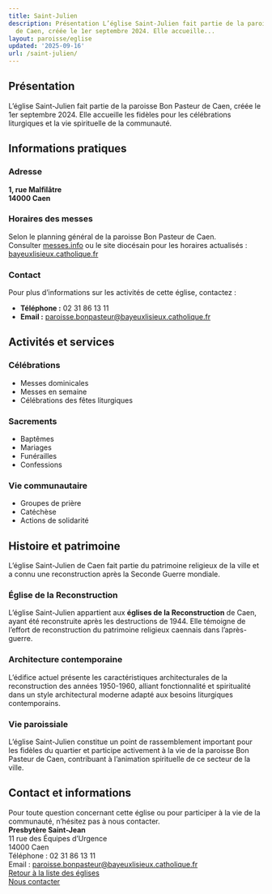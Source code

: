 ```yaml
---
title: Saint-Julien
description: Présentation L’église Saint-Julien fait partie de la paroisse Bon Pasteur
  de Caen, créée le 1er septembre 2024. Elle accueille...
layout: paroisse/eglise
updated: '2025-09-16'
url: /saint-julien/
---
```


## Présentation

L’église Saint-Julien fait partie de la paroisse Bon Pasteur de Caen, créée le 1er septembre 2024. Elle accueille les fidèles pour les célébrations liturgiques et la vie spirituelle de la communauté.

## Informations pratiques

### Adresse

**1, rue Malfilâtre**  
**14000 Caen**

### Horaires des messes

Selon le planning général de la paroisse Bon Pasteur de Caen.  
Consulter [messes.info](https://messes.info) ou le site diocésain pour les horaires actualisés :  
[bayeuxlisieux.catholique.fr](https://bayeuxlisieux.catholique.fr/paroisses/bon-pasteur-de-caen/horaires-des-messes/)

### Contact

Pour plus d’informations sur les activités de cette église, contactez :

  * **Téléphone :** 02 31 86 13 11
  * **Email :** paroisse.bonpasteur@bayeuxlisieux.catholique.fr

## Activités et services

### Célébrations

  * Messes dominicales
  * Messes en semaine
  * Célébrations des fêtes liturgiques

### Sacrements

  * Baptêmes
  * Mariages
  * Funérailles
  * Confessions

### Vie communautaire

  * Groupes de prière
  * Catéchèse
  * Actions de solidarité

## Histoire et patrimoine

L’église Saint-Julien de Caen fait partie du patrimoine religieux de la ville et a connu une reconstruction après la Seconde Guerre mondiale.

### Église de la Reconstruction

L’église Saint-Julien appartient aux **églises de la Reconstruction** de Caen, ayant été reconstruite après les destructions de 1944. Elle témoigne de l’effort de reconstruction du patrimoine religieux caennais dans l’après-guerre.

### Architecture contemporaine

L’édifice actuel présente les caractéristiques architecturales de la reconstruction des années 1950-1960, alliant fonctionnalité et spiritualité dans un style architectural moderne adapté aux besoins liturgiques contemporains.

### Vie paroissiale

L’église Saint-Julien constitue un point de rassemblement important pour les fidèles du quartier et participe activement à la vie de la paroisse Bon Pasteur de Caen, contribuant à l’animation spirituelle de ce secteur de la ville.

## Contact et informations

Pour toute question concernant cette église ou pour participer à la vie de la communauté, n’hésitez pas à nous contacter.  
**Presbytère Saint-Jean**  
11 rue des Équipes d’Urgence  
14000 Caen  
Téléphone : 02 31 86 13 11  
Email : paroisse.bonpasteur@bayeuxlisieux.catholique.fr  
[Retour à la liste des églises](/Les-églises)  
[Nous contacter](/infos/contact)